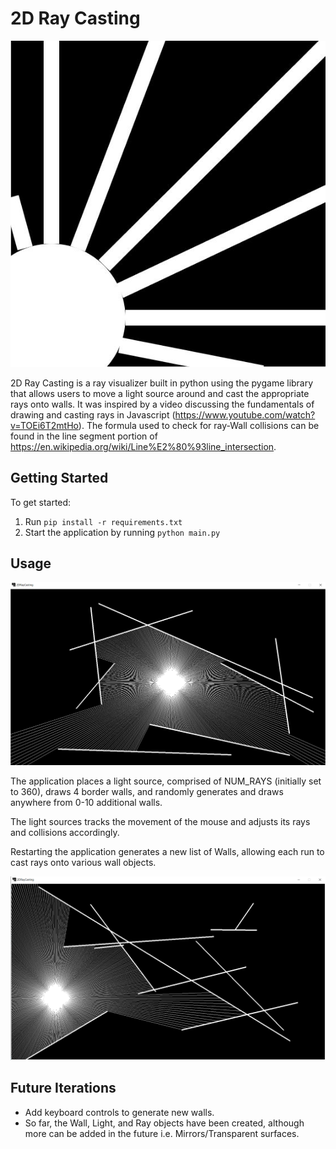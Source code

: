 # 2D Ray Casting
![2D Ray Casting Logo](images/logo.jpg)

2D Ray Casting is a ray visualizer built in python using the pygame library that allows users to move a light source around and cast the appropriate rays onto walls. It was inspired by a video discussing the fundamentals of drawing and casting rays in Javascript (https://www.youtube.com/watch?v=TOEi6T2mtHo). The formula used to check for ray-Wall collisions can be found in the line segment portion of https://en.wikipedia.org/wiki/Line%E2%80%93line_intersection.

## Getting Started

To get started:

1. Run ```pip install -r requirements.txt```
1. Start the application by running ``` python main.py ```

## Usage

![2D Ray Casting Screenshot1](images/screenshot1.png)

The application places a light source, comprised of NUM_RAYS (initially set to 360),  draws 4 border walls, and randomly generates and draws anywhere from 0-10 additional walls. 

The light sources tracks the movement of the mouse and adjusts its rays and collisions accordingly.


Restarting the application generates a new list of Walls, allowing each run to cast rays onto various wall objects.

![2D Ray Casting Screenshow2](images/screenshot2.png)

## Future Iterations
- Add keyboard controls to generate new walls. 
- So far, the Wall, Light, and Ray objects have been created, although more can be added in the future i.e. Mirrors/Transparent surfaces.
